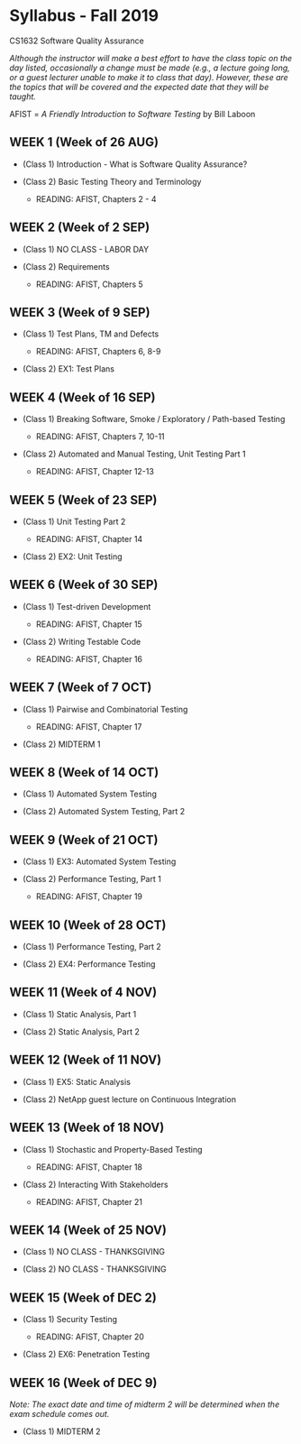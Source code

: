 # Syllabus - Fall 2019
CS1632 Software Quality Assurance

_Although the instructor will make a best effort to have the class topic on the day listed, occasionally a change must be made (e.g., a lecture going long, or a guest lecturer unable to make it to class that day).  However, these are the topics that will be covered and the expected date that they will be taught._

AFIST = _A Friendly Introduction to Software Testing_ by Bill Laboon

## WEEK 1 (Week of 26 AUG)
* (Class 1) Introduction - What is Software Quality Assurance?

* (Class 2)  Basic Testing Theory and Terminology
  * READING: AFIST, Chapters 2 - 4

## WEEK 2 (Week of 2 SEP)

* (Class 1) NO CLASS - LABOR DAY

* (Class 2) Requirements
  * READING: AFIST, Chapters 5

## WEEK 3 (Week of 9 SEP)

* (Class 1) Test Plans, TM and Defects
  * READING: AFIST, Chapters 6, 8-9
  
* (Class 2) EX1: Test Plans

## WEEK 4 (Week of 16 SEP)

* (Class 1) Breaking Software, Smoke / Exploratory / Path-based Testing
  * READING: AFIST, Chapters 7, 10-11
  
* (Class 2) Automated and Manual Testing, Unit Testing Part 1
  * READING: AFIST, Chapter 12-13


## WEEK 5 (Week of 23 SEP)

* (Class 1) Unit Testing Part 2
  * READING: AFIST, Chapter 14
 
* (Class 2) EX2: Unit Testing

## WEEK 6 (Week of 30 SEP)

* (Class 1) Test-driven Development
  * READING: AFIST, Chapter 15

* (Class 2) Writing Testable Code
  * READING: AFIST, Chapter 16

## WEEK 7 (Week of 7 OCT)

* (Class 1) Pairwise and Combinatorial Testing
  * READING: AFIST, Chapter 17

* (Class 2) MIDTERM 1

## WEEK 8 (Week of 14 OCT)

* (Class 1) Automated System Testing

* (Class 2) Automated System Testing, Part 2

## WEEK 9 (Week of 21 OCT)

* (Class 1) EX3: Automated System Testing

* (Class 2) Performance Testing, Part 1
  * READING: AFIST, Chapter 19

## WEEK 10 (Week of 28 OCT)

* (Class 1) Performance Testing, Part 2

* (Class 2) EX4: Performance Testing

## WEEK 11 (Week of 4 NOV)

* (Class 1) Static Analysis, Part 1

* (Class 2) Static Analysis, Part 2

## WEEK 12 (Week of 11 NOV)

* (Class 1) EX5: Static Analysis

* (Class 2) NetApp guest lecture on Continuous Integration 

## WEEK 13 (Week of 18 NOV)

* (Class 1) Stochastic and Property-Based Testing
  * READING: AFIST, Chapter 18 

* (Class 2) Interacting With Stakeholders
  * READING: AFIST, Chapter 21

## WEEK 14 (Week of 25 NOV)

* (Class 1) NO CLASS - THANKSGIVING

* (Class 2) NO CLASS - THANKSGIVING

## WEEK 15 (Week of DEC 2)

* (Class 1) Security Testing
  * READING: AFIST, Chapter 20

* (Class 2) EX6: Penetration Testing

## WEEK 16 (Week of DEC 9)

_Note: The exact date and time of midterm 2 will be determined when the exam schedule comes out._

* (Class 1) MIDTERM 2
